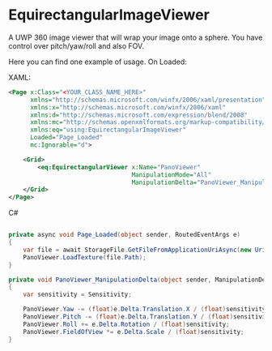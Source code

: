 # EquirectangularImageViewer
A UWP 360 image viewer that will wrap your image onto a sphere. You have control over pitch/yaw/roll and also FOV.

Here you can find one example of usage.
On Loaded:


XAML:
```xml
<Page x:Class="<YOUR_CLASS_NAME_HERE>"
      xmlns="http://schemas.microsoft.com/winfx/2006/xaml/presentation"
      xmlns:x="http://schemas.microsoft.com/winfx/2006/xaml"
      xmlns:d="http://schemas.microsoft.com/expression/blend/2008"
      xmlns:mc="http://schemas.openxmlformats.org/markup-compatibility/2006"
      xmlns:eq="using:EquirectangularImageViewer"
      Loaded="Page_Loaded"
      mc:Ignorable="d">

    <Grid>
        <eq:EquirectangularViewer x:Name="PanoViewer"
                                  ManipulationMode="All"
                                  ManipulationDelta="PanoViewer_ManipulationDelta" />
    </Grid>
</Page>

```

C#

```C#

private async void Page_Loaded(object sender, RoutedEventArgs e)
{
    var file = await StorageFile.GetFileFromApplicationUriAsync(new Uri("<your image file here>"));
    PanoViewer.LoadTexture(file.Path);
}

private void PanoViewer_ManipulationDelta(object sender, ManipulationDeltaRoutedEventArgs e)
{
    var sensitivity = Sensitivity;

    PanoViewer.Yaw -= (float)e.Delta.Translation.X / (float)sensitivity;
    PanoViewer.Pitch -= (float)e.Delta.Translation.Y / (float)sensitivity;
    PanoViewer.Roll += e.Delta.Rotation / (float)sensitivity;
    PanoViewer.FieldOfView *= e.Delta.Scale / (float)sensitivity;
}

```

